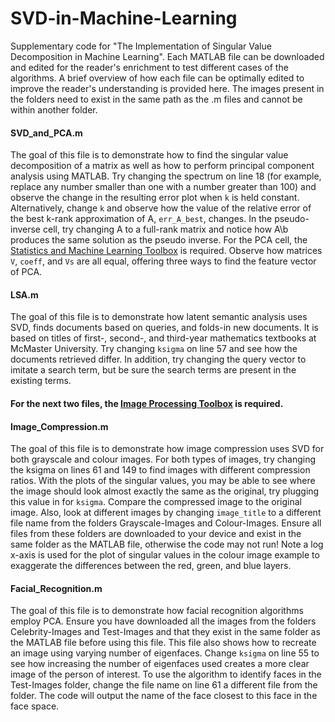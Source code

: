 # SVD-in-Machine-Learning

Supplementary code for "The Implementation of Singular Value Decomposition in Machine Learning". Each MATLAB file can be downloaded and edited for the reader's enrichment to test different cases of the algorithms. A brief overview of how each file can be optimally edited to improve the reader's understanding is provided here. The images present in the folders need to exist in the same path as the .m files and cannot be within another folder. 

#### SVD_and_PCA.m
The goal of this file is to demonstrate how to find the singular value decomposition of a matrix as well as how to perform principal component analysis using MATLAB. Try changing the spectrum on line 18 (for example, replace any number smaller than one with a number greater than 100) and observe the change in the resulting error plot when `k` is held constant. Alternatively, change `k` and observe how the value of the relative error of the best k-rank approximation of A, `err_A_best`, changes. In the pseudo-inverse cell, try changing A to a full-rank matrix and notice how A\b produces the same solution as the pseudo inverse. 
For the PCA cell, the [Statistics and Machine Learning Toolbox](https://www.mathworks.com/help/stats/index.html?s_tid=CRUX_lftnav) is required. Observe how matrices `V`, `coeff`, and `Vs` are all equal, offering three ways to find the feature vector of PCA. 

#### LSA.m 
The goal of this file is to demonstrate how latent semantic analysis uses SVD, finds documents based on queries, and folds-in new documents. It is based on titles of first-, second-, and third-year mathematics textbooks at McMaster University. Try changing `ksigma` on line 57 and see how the documents retrieved differ. In addition, try changing the query vector to imitate a search term, but be sure the search terms are present in the existing terms. 

#### For the next two files, the [Image Processing Toolbox](https://www.mathworks.com/help/images/index.html?s_tid=CRUX_lftnav) is required.

#### Image_Compression.m
The goal of this file is to demonstrate how image compression uses SVD for both grayscale and colour images. For both types of images, try changing the ksigma on lines 61 and 149 to find images with different compression ratios. With the plots of the singular values, you may be able to see where the image should look almost exactly the same as the original, try plugging this value in for `ksigma`. Compare the compressed image to the original image. Also, look at different images by changing `image_title` to a different file name from the folders Grayscale-Images and Colour-Images. Ensure all files from these folders are downloaded to your device and exist in the same folder as the MATLAB file, otherwise the code may not run! Note a log x-axis is used for the plot of singular values in the colour image example to exaggerate the differences between the red, green, and blue layers. 

#### Facial_Recognition.m
The goal of this file is to demonstrate how facial recognition algorithms employ PCA. Ensure you have downloaded all the images from the folders Celebrity-Images and Test-Images and that they exist in the same folder as the MATLAB file before using this file. This file also shows how to recreate an image using varying number of eigenfaces. Change `ksigma` on line 55 to see how increasing the number of eigenfaces used creates a more clear image of the person of interest. To use the algorithm to identify faces in the Test-Images folder, change the file name on line 61 a different file from the folder. The code will output the name of the face closest to this face in the face space. 

